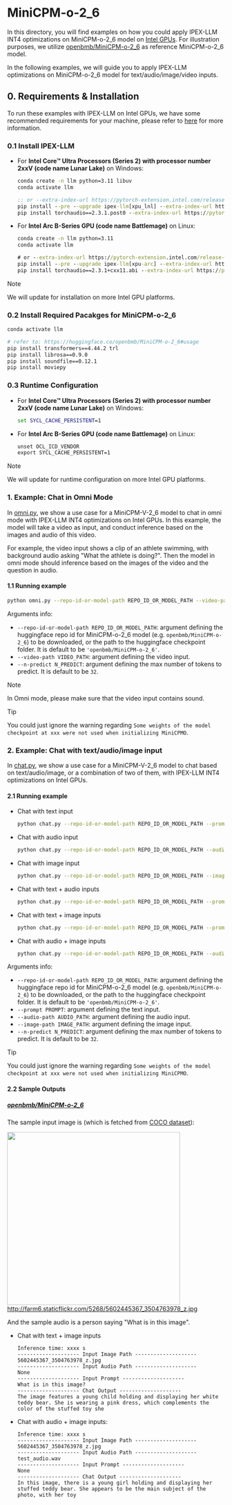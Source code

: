 # MiniCPM-o-2_6
In this directory, you will find examples on how you could apply IPEX-LLM INT4 optimizations on MiniCPM-o-2_6 model on [Intel GPUs](../../../README.md). For illustration purposes, we utilize [openbmb/MiniCPM-o-2_6](https://huggingface.co/openbmb/MiniCPM-o-2_6) as reference MiniCPM-o-2_6 model.

In the following examples, we will guide you to apply IPEX-LLM optimizations on MiniCPM-o-2_6 model for text/audio/image/video inputs.

## 0. Requirements & Installation

To run these examples with IPEX-LLM on Intel GPUs, we have some recommended requirements for your machine, please refer to [here](../../../README.md#requirements) for more information.

### 0.1 Install IPEX-LLM

- For **Intel Core™ Ultra Processors (Series 2) with processor number 2xxV (code name Lunar Lake)** on Windows:
  ```cmd
  conda create -n llm python=3.11 libuv
  conda activate llm

  :: or --extra-index-url https://pytorch-extension.intel.com/release-whl/stable/lnl/cn/
  pip install --pre --upgrade ipex-llm[xpu_lnl] --extra-index-url https://pytorch-extension.intel.com/release-whl/stable/lnl/us/
  pip install torchaudio==2.3.1.post0 --extra-index-url https://pytorch-extension.intel.com/release-whl/stable/lnl/us/
  ``` 
- For **Intel Arc B-Series GPU (code name Battlemage)** on Linux:
  ```cmd
  conda create -n llm python=3.11
  conda activate llm

  # or --extra-index-url https://pytorch-extension.intel.com/release-whl/stable/xpu/cn/
  pip install --pre --upgrade ipex-llm[xpu-arc] --extra-index-url https://pytorch-extension.intel.com/release-whl/stable/xpu/us/
  pip install torchaudio==2.3.1+cxx11.abi --extra-index-url https://pytorch-extension.intel.com/release-whl/stable/xpu/us/
  ``` 

> [!NOTE]
> We will update for installation on more Intel GPU platforms.

###  0.2 Install Required Pacakges for MiniCPM-o-2_6

```bash
conda activate llm

# refer to: https://huggingface.co/openbmb/MiniCPM-o-2_6#usage
pip install transformers==4.44.2 trl
pip install librosa==0.9.0
pip install soundfile==0.12.1
pip install moviepy
```

### 0.3 Runtime Configuration

- For **Intel Core™ Ultra Processors (Series 2) with processor number 2xxV (code name Lunar Lake)** on Windows:
  ```cmd
  set SYCL_CACHE_PERSISTENT=1
  ``` 
- For **Intel Arc B-Series GPU (code name Battlemage)** on Linux:
  ```cmd
  unset OCL_ICD_VENDOR
  export SYCL_CACHE_PERSISTENT=1
  ``` 

> [!NOTE]
> We will update for runtime configuration on more Intel GPU platforms.

### 1. Example: Chat in Omni Mode
In [omni.py](./omni.py), we show a use case for a MiniCPM-V-2_6 model to chat in omni mode with IPEX-LLM INT4 optimizations on Intel GPUs. In this example, the model will take a video as input, and conduct inference based on the images and audio of this video.

For example, the video input shows a clip of an athlete swimming, with background audio asking "What the athlete is doing?". Then the model in omni mode should inference based on the images of the video and the question in audio.

#### 1.1 Running example

```bash
python omni.py --repo-id-or-model-path REPO_ID_OR_MODEL_PATH --video-path VIDEO_PATH
```

Arguments info:
- `--repo-id-or-model-path REPO_ID_OR_MODEL_PATH`: argument defining the huggingface repo id for MiniCPM-o-2_6 model (e.g. `openbmb/MiniCPM-o-2_6`) to be downloaded, or the path to the huggingface checkpoint folder. It is default to be `'openbmb/MiniCPM-o-2_6'`.
- `--video-path VIDEO_PATH`: argument defining the video input.
- `--n-predict N_PREDICT`: argument defining the max number of tokens to predict. It is default to be `32`.

> [!NOTE]
> In Omni mode, please make sure that the video input contains sound.

> [!TIP]
> You could just ignore the warning regarding `Some weights of the model checkpoint at xxx were not used when initializing MiniCPMO`.

### 2. Example: Chat with text/audio/image input
In [chat.py](./chat.py), we show a use case for a MiniCPM-V-2_6 model to chat based on text/audio/image, or a combination of two of them, with IPEX-LLM INT4 optimizations on Intel GPUs.

#### 2.1 Running example

- Chat with text input
  ```bash
  python chat.py --repo-id-or-model-path REPO_ID_OR_MODEL_PATH --prompt PROMPT
  ```

- Chat with audio input
  ```bash
  python chat.py --repo-id-or-model-path REPO_ID_OR_MODEL_PATH --audio-path AUDIO_PATH
  ```

- Chat with image input
  ```bash
  python chat.py --repo-id-or-model-path REPO_ID_OR_MODEL_PATH --image-path IMAGE_PATH
  ```

- Chat with text + audio inputs
  ```bash
  python chat.py --repo-id-or-model-path REPO_ID_OR_MODEL_PATH --prompt PROMPT --audio-path AUDIO_PATH
  ```

- Chat with text + image inputs
  ```bash
  python chat.py --repo-id-or-model-path REPO_ID_OR_MODEL_PATH --prompt PROMPT --image-path IMAGE_PATH
  ```

- Chat with audio + image inputs
  ```bash
  python chat.py --repo-id-or-model-path REPO_ID_OR_MODEL_PATH --audio-path AUDIO_PATH --image-path IMAGE_PATH
  ```


Arguments info:
- `--repo-id-or-model-path REPO_ID_OR_MODEL_PATH`: argument defining the huggingface repo id for MiniCPM-o-2_6 model (e.g. `openbmb/MiniCPM-o-2_6`) to be downloaded, or the path to the huggingface checkpoint folder. It is default to be `'openbmb/MiniCPM-o-2_6'`.
- `--prompt PROMPT`: argument defining the text input.
- `--audio-path AUDIO_PATH`: argument defining the audio input.
- `--image-path IMAGE_PATH`: argument defining the image input.
- `--n-predict N_PREDICT`: argument defining the max number of tokens to predict. It is default to be `32`.

> [!TIP]
> You could just ignore the warning regarding `Some weights of the model checkpoint at xxx were not used when initializing MiniCPMO`.

#### 2.2 Sample Outputs

##### [openbmb/MiniCPM-o-2_6](https://huggingface.co/openbmb/MiniCPM-o-2_6)

The sample input image is (which is fetched from [COCO dataset](https://cocodataset.org/#explore?id=264959)):

<a href="http://farm6.staticflickr.com/5268/5602445367_3504763978_z.jpg"><img width=400px src="http://farm6.staticflickr.com/5268/5602445367_3504763978_z.jpg" ></a><br>
http://farm6.staticflickr.com/5268/5602445367_3504763978_z.jpg

And the sample audio is a person saying "What is in this image".

- Chat with text + image inputs
  ```log
  Inference time: xxxx s
  -------------------- Input Image Path --------------------
  5602445367_3504763978_z.jpg
  -------------------- Input Audio Path --------------------
  None
  -------------------- Input Prompt --------------------
  What is in this image?
  -------------------- Chat Output --------------------
  The image features a young child holding and displaying her white teddy bear. She is wearing a pink dress, which complements the color of the stuffed toy she
  ```

- Chat with audio + image inputs:
  ```log
  Inference time: xxxx s
  -------------------- Input Image Path --------------------
  5602445367_3504763978_z.jpg
  -------------------- Input Audio Path --------------------
  test_audio.wav
  -------------------- Input Prompt --------------------
  None
  -------------------- Chat Output --------------------
  In this image, there is a young girl holding and displaying her stuffed teddy bear. She appears to be the main subject of the photo, with her toy
  ```
